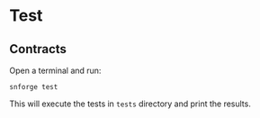 # Test

## Contracts

Open a terminal and run:

```shell
snforge test
```

This will execute the tests in `tests` directory and print the results.
